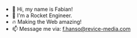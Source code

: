 - 👋 Hi, my name is Fabian!
- 🚀 I'm a Rocket Engineer.
- 🔥 Making the Web amazing!
- 📫 Message me via: f.hanso@revice-media.com
